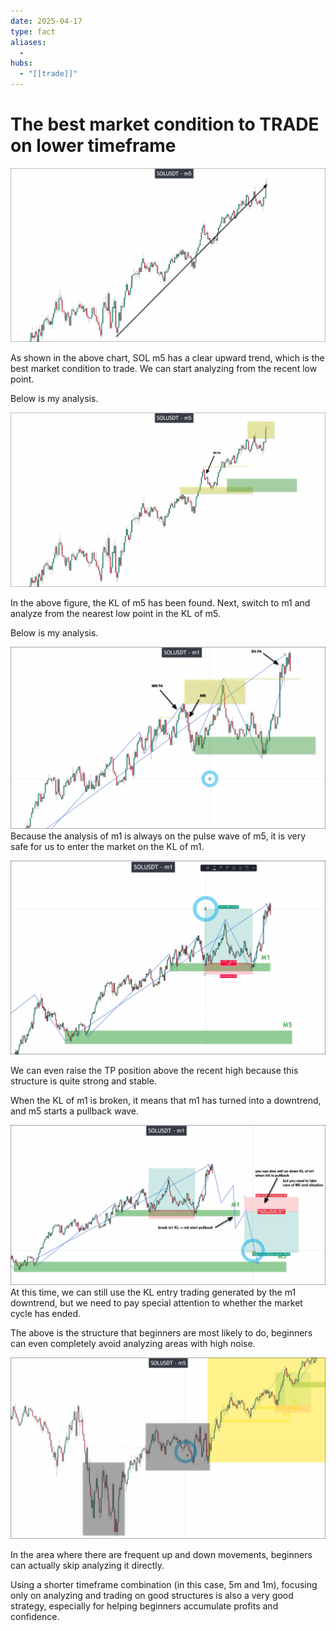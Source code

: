 ```yaml
---
date: 2025-04-17
type: fact
aliases:
  -
hubs:
  - "[[trade]]"
---
```


# The best market condition to TRADE on lower timeframe

![sol-m5-best.png](../assets/imgs/sol-m5-best.png)

As shown in the above chart, SOL m5 has a clear upward trend, which is the best market condition to trade. We can start analyzing from the recent low point.

Below is my analysis.

![sol-m5-my-analysis.png](../assets/imgs/sol-m5-my-analysis.png)

In the above figure, the KL of m5 has been found. Next, switch to m1 and analyze from the nearest low point in the KL of m5.

Below is my analysis.

![sol-m1-my-analysis.png](../assets/imgs/sol-m1-my-analysis.png)
Because the analysis of m1 is always on the pulse wave of m5, it is very safe for us to enter the market on the KL of m1.

![sol-m1-higher-tp.png](../assets/imgs/sol-m1-higher-tp.png)

We can even raise the TP position above the recent high because this structure is quite strong and stable.

When the KL of m1 is broken, it means that m1 has turned into a downtrend, and m5 starts a pullback wave.


![sol-m1-kl-break-m5-pb.png](../assets/imgs/sol-m1-kl-break-m5-pb.png)
At this time, we can still use the KL entry trading generated by the m1 downtrend, but we need to pay special attention to whether the market cycle has ended.

The above is the structure that beginners are most likely to do, beginners can even completely avoid analyzing areas with high noise.

![sol-noise-areas-skip.png](../assets/imgs/sol-noise-areas-skip.png)

In the area where there are frequent up and down movements, beginners can actually skip analyzing it directly.

Using a shorter timeframe combination (in this case, 5m and 1m), focusing only on analyzing and trading on good structures is also a very good strategy, especially for helping beginners accumulate profits and confidence.

